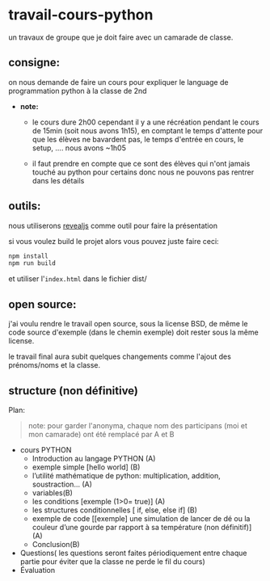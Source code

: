 # travail-cours-python

un travaux de groupe que je doit faire avec un camarade de classe.

## consigne:

on nous demande de faire un cours pour expliquer le language de programmation python à la classe de 2nd

- __note:__
    - le cours dure 2h00 cependant il y a une récréation pendant le cours de 15min (soit nous avons 1h15), en comptant le temps d'attente pour que les élèves ne bavardent pas, le temps d'entrée en cours, le setup, .... nous avons ~1h05

    - il faut prendre en compte que ce sont des élèves qui n'ont jamais touché au python pour certains donc nous ne pouvons pas rentrer dans les détails



## outils: 

nous utiliserons [revealjs](https://revealjs.com/) comme outil pour faire la présentation

si vous voulez build le projet alors vous pouvez juste faire ceci:

```bash
npm install
npm run build
```

et utiliser l'`index.html` dans le fichier dist/

## open source:

j'ai voulu rendre le travail open source, sous la license BSD, de même le code source d'exemple (dans le chemin exemple) doit rester sous la même license.

le travail final aura subit quelques changements comme l'ajout des prénoms/noms et la classe. 


## structure (non définitive)
Plan:
> note: pour garder l'anonyma, chaque nom des participans (moi et mon camarade) ont été remplacé par A et B
- cours PYTHON
    - Introduction au langage PYTHON (A) 
    - exemple simple [hello world] (B)
    - l’utilité mathématique de python: multiplication, addition,   soustraction... (A)
    - variables(B) 
    - les conditions [exemple (1>0= true)] (A)
    - les structures conditionnelles [ if, else, else if] (B)
    - exemple de code [[exemple] une simulation de lancer de dé ou la couleur d’une gourde par rapport à sa température (non définitif)] (A) 
    - Conclusion(B) 
- Questions( les questions seront faites périodiquement entre chaque partie pour éviter que la classe ne perde le fil du cours)
- Évaluation